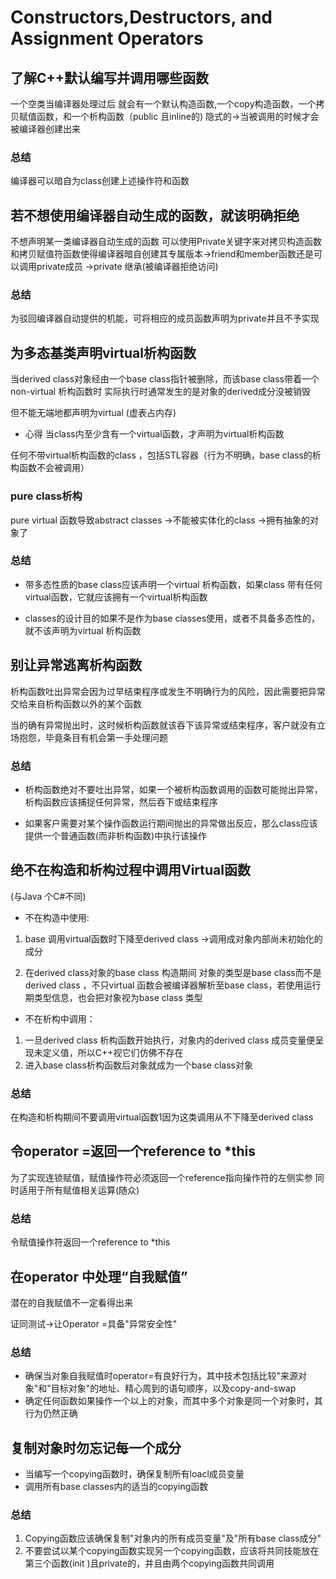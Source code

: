 # Constructors,Destructors, and Assignment Operators


## 了解C++默认编写并调用哪些函数

一个空类当编译器处理过后
就会有一个默认构造函数,一个copy构造函数，一个拷贝赋值函数，和一个析构函数（public 且inline的)
隐式的->当被调用的时候才会被编译器创建出来


### 总结
编译器可以暗自为class创建上述操作符和函数

## 若不想使用编译器自动生成的函数，就该明确拒绝
不想声明某一类编译器自动生成的函数
可以使用Private关键字来对拷贝构造函数和拷贝赋值符函数使得编译器暗自创建其专属版本->friend和member函数还是可以调用private成员
->private 继承(被编译器拒绝访问)

### 总结
为驳回编译器自动提供的机能，可将相应的成员函数声明为private并且不予实现


## 为多态基类声明virtual析构函数
当derived class对象经由一个base class指针被删除，而该base class带着一个non-virtual 析构函数时
实际执行时通常发生的是对象的derived成分没被销毁

但不能无端地都声明为virtual (虚表占内存)
- 心得 当class内至少含有一个virtual函数，才声明为virtual析构函数

任何不带virtual析构函数的class ，包括STL容器（行为不明确，base class的析构函数不会被调用）

### pure class析构
pure virtual 函数导致abstract classes ->不能被实体化的class ->拥有抽象的对象了

### 总结
- 带多态性质的base class应该声明一个virtual 析构函数，如果class 带有任何virtual函数，它就应该拥有一个virtual析构函数

- classes的设计目的如果不是作为base classes使用，或者不具备多态性的，就不该声明为virtual 析构函数

## 别让异常逃离析构函数
析构函数吐出异常会因为过早结束程序或发生不明确行为的风险，因此需要把异常交给来自析构函数以外的某个函数

当的确有异常抛出时，这时候析构函数就该吞下该异常或结束程序，客户就没有立场抱怨，毕竟条目有机会第一手处理问题

### 总结
- 析构函数绝对不要吐出异常，如果一个被析构函数调用的函数可能抛出异常，析构函数应该捕捉任何异常，然后吞下或结束程序

- 如果客户需要对某个操作函数运行期间抛出的异常做出反应，那么class应该提供一个普通函数(而非析构函数)中执行该操作



## 绝不在构造和析构过程中调用Virtual函数
(与Java 个C#不同)
- 不在构造中使用:
1. base 调用virtual函数时下降至derived class ->调用成对象内部尚未初始化的成分

2. 在derived class对象的base class 构造期间
对象的类型是base class而不是derived class ，不只virtual 函数会被编译器解析至base class，若使用运行期类型信息，也会把对象视为base class 类型

- 不在析构中调用：
1. 一旦derived class 析构函数开始执行，对象内的derived class 成员变量便呈现未定义值，所以C++视它们仿佛不存在
2. 进入base class析构函数后对象就成为一个base class对象

### 总结
在构造和析构期间不要调用virtual函数1因为这类调用从不下降至derived class

## 令operator =返回一个reference to *this
为了实现连锁赋值，赋值操作符必须返回一个reference指向操作符的左侧实参 
同时适用于所有赋值相关运算(随众)

### 总结
令赋值操作符返回一个reference to *this

## 在operator 中处理“自我赋值”
潜在的自我赋值不一定看得出来

证同测试->让Operator =具备"异常安全性"
### 总结
- 确保当对象自我赋值时operator=有良好行为，其中技术包括比较"来源对象"和"目标对象"的地址、精心周到的语句顺序，以及copy-and-swap
- 确定任何函数如果操作一个以上的对象，而其中多个对象是同一个对象时，其行为仍然正确


## 复制对象时勿忘记每一个成分


- 当编写一个copying函数时，确保复制所有loacl成员变量
- 调用所有base classes内的适当的copying函数

### 总结
1. Copying函数应该确保复制"对象内的所有成员变量"及"所有base class成分"
2. 不要尝试以某个copying函数实现另一个copying函数，应该将共同技能放在第三个函数(init )且private的，并且由两个copying函数共同调用